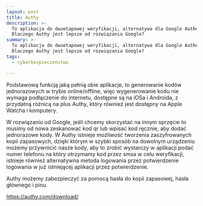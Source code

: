 ```yaml
---
layout: post
title: Authy
description: >-
  To aplikacja do dwuetapowej weryfikacji, alternatywa dla Google Authenticator.
  Dlaczego Authy jest lepsze od rozwiązania Google?
summary: >-
  To aplikacja do dwuetapowej weryfikacji, alternatywa dla Google Authenticator.
  Dlaczego Authy jest lepsze od rozwiązania Google?
tags:
  - cyberbezpieczeństwo

---
```

<p>Podstawową funkcją jaką pełnią obie aplikacje, to generowanie kod&oacute;w jednorazowych w trybie online/offline, więc wygenerowanie kodu nie wymaga podłączenie do internetu, dostępne są na iOSa i Androida, z<br />przydatną r&oacute;żnicą na plus Authy, kt&oacute;ry r&oacute;wnież jest dostępny na Apple Watcha i komputery.</p>
<p>W rozwiązaniu od Google, jeśli chcemy skorzystać na innym sprzęcie to musimy od nowa zeskanować kod qr lub wpisać kod ręcznie, aby dodać jednorazowe kody. W Authy istnieje możliwość tworzenia zaszyfrowanych kopii zapasowych, dzięki kt&oacute;rym w szybki spos&oacute;b na dowolnym urządzeniu możemy przywr&oacute;cić nasze kody, aby to zrobić wystarczy w aplikacji podać numer telefonu na kt&oacute;ry otrzymamy kod przez smsa w celu weryfikacji, istnieje r&oacute;wnież alternatywna metoda logowania przez potwierdzenie logowania w już istniejącej aplikacji przez potwierdzenie.</p>
<p>Authy możemy zabezpieczyć za pomocą hasła do kopii zapasowej, hasła gł&oacute;wnego i pinu.</p>
<p><a href="https://authy.com/download/" target="_blank" rel="noopener">https://authy.com/download/</a></p>
